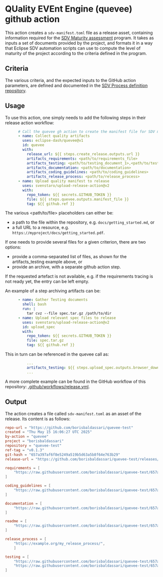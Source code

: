 
# QUality EVEnt Engine (quevee) github action

This action creates a `sdv-manifest.toml` file as a release asset, containing information required for the [SDV Maturity assessment](https://gitlab.eclipse.org/eclipse-wg/sdv-wg/sdv-technical-alignment/sdv-technical-topics/sdv-process/sdv-process-evaluation/-/blob/main/README.md) program. It takes as inputs a set of documents provided by the project, and formats it in a way that Eclipse SDV automation scripts can use to compute the level of maturity of the project according to the criteria defined in the program.

## Criteria

The various criteria, and the expected inputs to the GitHub action parameters, are defined and documented in the [SDV Process definition repository](https://gitlab.eclipse.org/eclipse-wg/sdv-wg/sdv-technical-alignment/sdv-technical-topics/sdv-process/sdv-process-definition/-/tree/main/SDV_Process?ref_type=heads).

## Usage

To use this action, one simply needs to add the following steps in their release action workflow:

```yaml
      # Call the quevee gh action to create the manifest file for SDV maturity assessment.
      - name: Collect quality artifacts
        uses: eclipse-dash/quevee@v1
        id: quevee
        with:
          release_url: ${{ steps.create_release.outputs.url }}
          artifacts_requirements: <path/to/requirements_file>
          artifacts_testing: <path/to/testing_document_1>,<path/to/testing_document_2> 
          artifacts_documentation: <path/to/documentation>
          artifacts_coding_guidelines: <path/to/coding_guidelines>
          artifacts_release_process: <path/to/release_process>
      - name: Upload quality manifest to release
        uses: svenstaro/upload-release-action@v2
        with:
          repo_token: ${{ secrets.GITHUB_TOKEN }}
          file: ${{ steps.quevee.outputs.manifest_file }}
          tag: ${{ github.ref }}

```

The various <path/to/file> placeholders can either be:
* a path to the file within the repository, e.g. `docs/getting_started.md`, or
* a full URL to a resource, e.g. `https://myproject/docs/getting_started.pdf`.

If one needs to provide several files for a given criterion, there are two options:
* provide a comma-separated list of files, as shown for the artifacts_testing example above, or
* provide an archive, with a separate github action step.

If the requested artefact is not available, e.g. if the requirements tracing is not ready yet, the entry can be left empty. 

An example of a step archiving artifacts can be:
```yaml
      - name: Gather Testing documents
        shell: bash
        run: |
          tar cvz --file spec.tar.gz /path/to/dir
      - name: Upload relevant spec files to release
        uses: svenstaro/upload-release-action@v2
        id: upload_spec
        with:
          repo_token: ${{ secrets.GITHUB_TOKEN }}
          file: spec.tar.gz
          tag: ${{ github.ref }}
```

This in turn can be referenced in the quevee call as:
```yaml
          ...
          artifacts_testing: ${{ steps.upload_spec.outputs.browser_download_url }}
          ...
```

A more complete example can be found in the GitHub workflow of this repository: [.github/workflows/release.yml](.github/workflows/release.yml).

## Output

The action creates a file called `sdv-manifest.toml` as an asset of the release. Its content is as follows:

```toml
repo-url = "https://github.com/borisbaldassari/quevee-test"
created = "Thu May 15 16:06:27 UTC 2025"
by-action = "quevee"
project = "borisbaldassari"
repository = "quevee-test"
ref-tag = "v0.1.3"
git-hash = "657a397af6f8e5249a519b5d63a5b8f64e763b29"
release-url = "https://github.com/borisbaldassari/quevee-test/releases/tag/v0.1.3"

requirements = [
    "https://raw.githubusercontent.com/borisbaldassari/quevee-test/657a397af6f8e5249a519b5d63a5b8f64e763b29/docs/requirements.md",
]

coding_guidelines = [
    "https://raw.githubusercontent.com/borisbaldassari/quevee-test/657a397af6f8e5249a519b5d63a5b8f64e763b29/docs/coding_guidelines.md",
]

documentation = [
    "https://raw.githubusercontent.com/borisbaldassari/quevee-test/657a397af6f8e5249a519b5d63a5b8f64e763b29/docs/getting_started/",
]

readme = [
    "https://raw.githubusercontent.com/borisbaldassari/quevee-test/657a397af6f8e5249a519b5d63a5b8f64e763b29/README.md",
]

release_process = [
    "https://example.org/my_release_process/",
    ]

testing = [
    "https://raw.githubusercontent.com/borisbaldassari/quevee-test/657a397af6f8e5249a519b5d63a5b8f64e763b29/tests/file_1",
    "https://raw.githubusercontent.com/borisbaldassari/quevee-test/657a397af6f8e5249a519b5d63a5b8f64e763b29/tests/file_2",
]
```

